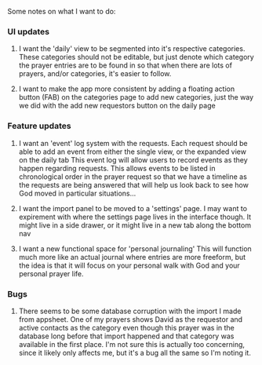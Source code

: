 Some notes on what I want to do:

### UI updates

1. I want the 'daily' view to be segmented into it's respective categories. These categories should not be editable, but just denote which category the prayer entries are to be found in so that when there are lots of prayers, and/or categories, it's easier to follow. 

1. I want to make the app more consistent by adding a floating action button (FAB) on the categories page to add new categories, just the way we did with the add new requestors button on the daily page


### Feature updates

1. I want an 'event' log system with the requests. Each request should be able to add an event from either the single view, or the expanded view on the daily tab This event log will allow users to record events as they happen regarding requests. This allows events to be listed in chronological order in the prayer request so that we have a timeline as the requests are being answered that will help us look back to see how God moved in particular situations...

1. I want the import panel to be moved to a 'settings' page. I may want to expirement with where the settings page lives in the interface though. It might live in a side drawer, or it might live in a new tab along the bottom nav

1. I want a new functional space for 'personal journaling' This will function much more like an actual journal where entries are more freeform, but the idea is that it will focus on your personal walk with God and your personal prayer life.


### Bugs

1. There seems to be some database corruption with the import I made from appsheet. One of my prayers shows David as the requestor and active contacts as the category even though this prayer was in the database long before that import happened and that category was available in the first place. I'm not sure this is actually too concerning, since it likely only affects me, but it's a bug all the same so I'm noting it.